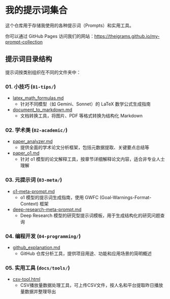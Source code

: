 # 我的提示词集合

这个仓库用于存储我使用的各种提示词（Prompts）和实用工具。

你可以通过 GitHub Pages 访问我们的网站：<https://theigrams.github.io/my-prompt-collection>

## 提示词目录结构

提示词按类别组织在不同的文件夹中：

### 01. 小技巧 (`01-tips/`)

- [latex_math_formulas.md](01-tips/latex_math_formulas.md)
  - 针对不同模型（如 Gemini、Sonnet）的 LaTeX 数学公式生成指南
- [document_to_markdown.md](01-tips/document_to_markdown.md)
  - 文档转换工具，将图片、PDF 等格式转换为结构化 Markdown

### 02. 学术类 (`02-academic/`)

- [paper_analyzer.md](02-academic/paper_analyzer.md)
  - 提供全面的学术论文分析框架，包括元数据提取、关键要点总结等
- [paper_o1.md](02-academic/paper_o1.md)
  - 针对 o1 模型的论文解释工具，按章节详细解释论文内容，适合非专业人士理解

### 03. 元提示词 (`03-meta/`)

- [o1-meta-prompt.md](03-meta/o1-meta-prompt.md)
  - o1 模型的提示词生成指南，使用 GWFC (Goal-Warnings-Format-Context) 框架
- [deep-research-meta-prompt.md](03-meta/deep-research-meta-prompt.md)
  - Deep Research 模型的研究型提示词模板，用于生成结构化的研究问题查询

### 04. 编程开发 (`04-programming/`)

- [github_explanation.md](04-programming/github_explanation.md)
  - GitHub 仓库分析工具，提供项目用途、功能和应用场景的简明概述

### 05. 实用工具 (`docs/tools/`)

- [csv-tool.html](docs/tools/csv-tool.html)
  - CSV播放量数据处理工具，可上传CSV文件，按人名和平台提取昨日播放量数据并整理导出

